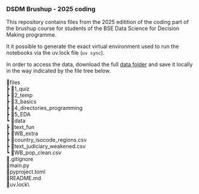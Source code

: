 ### DSDM Brushup - 2025 coding

This repository contains files from the 2025 editition of the coding part of the brushup course for students of the BSE Data Science for Decision Making programme. 

It it possible to generate the exact virtual environment used to run the notebooks via the uv.lock file (`uv sync`).

In order to access the data, download the full [data folder](https://drive.google.com/drive/folders/1v5LPtVH3DDpu4Hj3Df7W8VfqMpqCFtiF?usp=drive_link) and save it locally in the way indicated by the file tree below.

📂files\
┣ 📂1_quiz\
┣ 📂2_temp\
┣ 📂3_basics\
┣ 📂4_directories_programming\
┣ 📂5_EDA\
┗ 📂data\
  ┣ 📂text_fun\
  ┣ 📂WB_extra\
  ┣ 📜country_isocode_regions.csv\
  ┣ 📜text_judiciary_weakened.csv\
  ┗ 📜WB_pop_clean.csv\
📜.gitignore\
📜main.py\
📜pyproject.toml\
📜README.md\
📜uv.lock\

